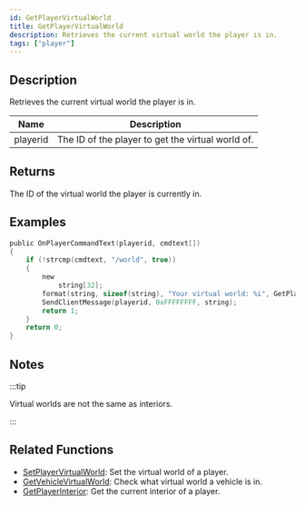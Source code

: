 ```yaml
---
id: GetPlayerVirtualWorld
title: GetPlayerVirtualWorld
description: Retrieves the current virtual world the player is in.
tags: ["player"]
---
```


## Description

Retrieves the current virtual world the player is in.

| Name     | Description                                       |
| -------- | ------------------------------------------------- |
| playerid | The ID of the player to get the virtual world of. |

## Returns

The ID of the virtual world the player is currently in.

## Examples

```c
public OnPlayerCommandText(playerid, cmdtext[])
{
    if (!strcmp(cmdtext, "/world", true))
    {
        new
            string[32];
        format(string, sizeof(string), "Your virtual world: %i", GetPlayerVirtualWorld(playerid));
        SendClientMessage(playerid, 0xFFFFFFFF, string);
        return 1;
    }
    return 0;
}
```

## Notes

:::tip

Virtual worlds are not the same as interiors.

:::

## Related Functions

- [SetPlayerVirtualWorld](SetPlayerVirtualWorld): Set the virtual world of a player.
- [GetVehicleVirtualWorld](GetVehicleVirtualWorld): Check what virtual world a vehicle is in.
- [GetPlayerInterior](GetPlayerInterior): Get the current interior of a player.
